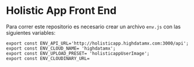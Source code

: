 # Holistic App Front End

Para correr este repositorio es necesario crear un archivo `env.js` con las siguientes variables:

```
export const ENV_API_URL='http://holisticapp.highdatamx.com:3000/api';
export const ENV_CLOUD_NAME= 'highdatamx';
export const ENV_UPLOAD_PRESET= 'holisticappUserImage';
export const ENV_CLOUDINARY_URL=
```